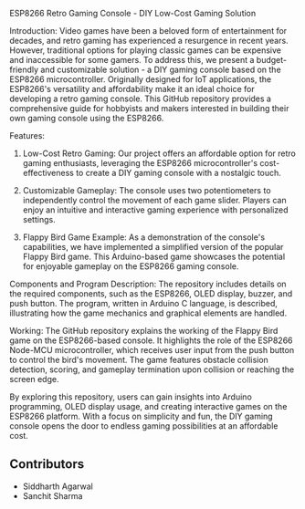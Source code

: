 ESP8266 Retro Gaming Console - DIY Low-Cost Gaming Solution

Introduction:
Video games have been a beloved form of entertainment for decades, and retro gaming has experienced a resurgence in recent years. However, traditional options for playing classic games can be expensive and inaccessible for some gamers. To address this, we present a budget-friendly and customizable solution - a DIY gaming console based on the ESP8266 microcontroller. Originally designed for IoT applications, the ESP8266's versatility and affordability make it an ideal choice for developing a retro gaming console. This GitHub repository provides a comprehensive guide for hobbyists and makers interested in building their own gaming console using the ESP8266.

Features:
1. Low-Cost Retro Gaming: Our project offers an affordable option for retro gaming enthusiasts, leveraging the ESP8266 microcontroller's cost-effectiveness to create a DIY gaming console with a nostalgic touch.

2. Customizable Gameplay: The console uses two potentiometers to independently control the movement of each game slider. Players can enjoy an intuitive and interactive gaming experience with personalized settings.

3. Flappy Bird Game Example: As a demonstration of the console's capabilities, we have implemented a simplified version of the popular Flappy Bird game. This Arduino-based game showcases the potential for enjoyable gameplay on the ESP8266 gaming console.

Components and Program Description:
The repository includes details on the required components, such as the ESP8266, OLED display, buzzer, and push button. The program, written in Arduino C language, is described, illustrating how the game mechanics and graphical elements are handled.

Working:
The GitHub repository explains the working of the Flappy Bird game on the ESP8266-based console. It highlights the role of the ESP8266 Node-MCU microcontroller, which receives user input from the push button to control the bird's movement. The game features obstacle collision detection, scoring, and gameplay termination upon collision or reaching the screen edge.

By exploring this repository, users can gain insights into Arduino programming, OLED display usage, and creating interactive games on the ESP8266 platform. With a focus on simplicity and fun, the DIY gaming console opens the door to endless gaming possibilities at an affordable cost.

## Contributors

- Siddharth Agarwal
- Sanchit Sharma
